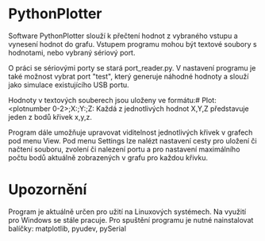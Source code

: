 # PythonPlotter
Software PythonPlotter slouží k přečtení hodnot z vybraného vstupu a vynesení hodnot do grafu.
Vstupem programu mohou být textové soubory s hodnotami, nebo vybraný sériový port. 

O práci se sériovými porty se stará port_reader.py. 
V nastavení programu je také možnost vybrat port "test", který generuje náhodné hodnoty a slouží
jako simulace existujícího USB portu.

Hodnoty v textových souberech jsou uloženy ve formátu:# Plot:<plotnumber 0-2>;X:<xIntVal>;Y:<yIntVal>;Z:<zIntVal>
Každá z jednotlivých hodnot X,Y,Z představuje jeden z bodů křivek x,y,z.

Program dále umožňuje upravovat viditelnost jednotlivých křivek v grafech pod menu View.
Pod menu Settings lze nalézt nastavení cesty pro uložení či načtení souboru, zvolení či
nalezení portu a pro nastavení maximálního počtu bodů aktuálně zobrazených v grafu pro každou křivku.

# Upozornění
Program je aktuálně určen pro užití na Linuxových systémech. Na využití pro Windows se stále pracuje.
Pro spuštění programu je nutné nainstalovat balíčky: matplotlib, pyudev, pySerial
